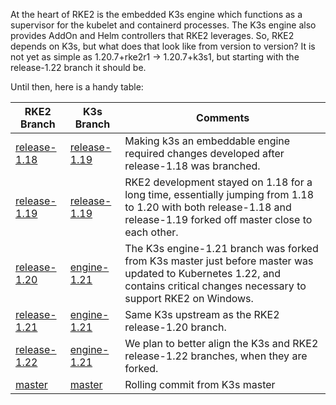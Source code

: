 At the heart of RKE2 is the embedded K3s engine which functions as a
supervisor for the kubelet and containerd processes. The K3s engine also
provides AddOn and Helm controllers that RKE2 leverages. So, RKE2 depends on K3s,
but what does that look like from version to version? It is not yet as simple
as 1.20.7+rke2r1 &rarr; 1.20.7+k3s1, but starting with the release-1.22 branch
it should be.

Until then, here is a handy table:

| RKE2 Branch | K3s Branch | Comments |
|-------------------------------------------------------------|-----------------------------------------------------------|---|
| [release-1.18](https://github.com/rancher/rke2/tree/release-1.18) | [release-1.19](https://github.com/k3s-io/k3s/tree/release-1.19) | Making k3s an embeddable engine required changes developed after release-1.18 was branched. |
| [release-1.19](https://github.com/rancher/rke2/tree/release-1.19) | [release-1.19](https://github.com/k3s-io/k3s/tree/release-1.19) | RKE2 development stayed on 1.18 for a long time, essentially jumping from 1.18 to 1.20 with both release-1.18 and release-1.19 forked off master close to each other. |
| [release-1.20](https://github.com/rancher/rke2/tree/release-1.20) | [engine-1.21](https://github.com/k3s-io/k3s/tree/engine-1.21) | The K3s engine-1.21 branch was forked from K3s master just before master was updated to Kubernetes 1.22, and contains critical changes necessary to support RKE2 on Windows. |
| [release-1.21](https://github.com/rancher/rke2/tree/release-1.21) | [engine-1.21](https://github.com/k3s-io/k3s/tree/engine-1.21) | Same K3s upstream as the RKE2 release-1.20 branch. |
| [release-1.22](https://github.com/rancher/rke2/tree/release-1.22) | [engine-1.21](https://github.com/k3s-io/k3s/tree/release-1.22) | We plan to better align the K3s and RKE2 release-1.22 branches, when they are forked. |
| [master](https://github.com/rancher/rke2/tree/master) | [master](https://github.com/k3s-io/k3s/tree/master) | Rolling commit from K3s master |
